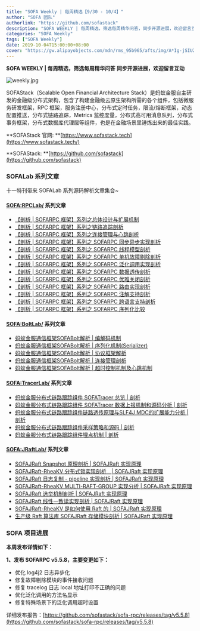 ```yaml
---
title: "SOFA Weekly | 每周精选【9/30 - 10/4】"
author: "SOFA 团队"
authorlink: "https://github.com/sofastack"
description: "SOFA WEEKLY | 每周精选，筛选每周精华问答，同步开源进展，欢迎留言互动。"
categories: "SOFA Weekly"
tags: ["SOFA Weekly"]
date: 2019-10-04T15:00:00+08:00
cover: "https://gw.alipayobjects.com/mdn/rms_95b965/afts/img/A*Ig-jSIUZWx0AAAAAAAAAAAAAARQnAQ"
---
```


**SOFA WEEKLY | 每周精选，筛选每周精华问答**
**同步开源进展，欢迎留言互动**

![weekly.jpg](https://gw.alipayobjects.com/mdn/rms_95b965/afts/img/A*ARgKS6SuU7YAAAAAAAAAAAAAARQnAQ)

SOFAStack（Scalable Open Financial Architecture Stack）是蚂蚁金服自主研发的金融级分布式架构，包含了构建金融级云原生架构所需的各个组件，包括微服务研发框架，RPC 框架，服务注册中心，分布式定时任务，限流/熔断框架，动态配置推送，分布式链路追踪，Metrics 监控度量，分布式高可用消息队列，分布式事务框架，分布式数据库代理层等组件，也是在金融场景里锤炼出来的最佳实践。

**SOFAStack 官网: **[https://www.sofastack.tech](https://www.sofastack.tech/)

**SOFAStack: **[https://github.com/sofastack](https://github.com/sofastack)

### SOFALab 系列文章

十一特刊带来 SOFALab 系列源码解析文章集合~

#### <SOFA:RPCLab/> 系列文章

- [【剖析 | SOFARPC 框架】系列之总体设计与扩展机制](https://www.sofastack.tech/blog/sofa-rpc-framework-overall-extension/)
- [【剖析 | SOFARPC 框架】系列之链路追踪剖析](https://www.sofastack.tech/blog/sofa-rpc-link-tracking/)
- [【剖析 | SOFARPC 框架】系列之连接管理与心跳剖析](https://www.sofastack.tech/blog/sofa-rpc-connection-management-heartbeat-analysis/)
- [【剖析 | SOFARPC 框架】系列之 SOFARPC 同步异步实现剖析](https://www.sofastack.tech/blog/sofa-rpc-synchronous-asynchronous-implementation/)
- [【剖析 | SOFARPC 框架】系列之 SOFARPC 线程模型剖析](https://www.sofastack.tech/blog/sofa-rpc-threading-model/)
- [【剖析 | SOFARPC 框架】系列之 SOFARPC 单机故障剔除剖析](https://www.sofastack.tech/blog/sofa-rpc-single-machine-fault-culling/)
- [【剖析 | SOFARPC 框架】系列之 SOFARPC 泛化调用实现剖析](https://www.sofastack.tech/blog/sofa-rpc-generalized-call-implementation/)
- [【剖析 | SOFARPC 框架】系列之 SOFARPC 数据透传剖析](https://www.sofastack.tech/blog/sofa-rpc-data-transmission/)
- [【剖析 | SOFARPC 框架】系列之 SOFARPC 优雅关闭剖析](https://www.sofastack.tech/blog/sofa-rpc-graceful-exit/)
- [【剖析 | SOFARPC 框架】系列之 SOFARPC 路由实现剖析](https://www.sofastack.tech/blog/sofa-rpc-routing-implementation/)
- [【剖析 | SOFARPC 框架】系列之 SOFARPC 注解支持剖析](https://www.sofastack.tech/blog/sofa-rpc-annotation-support/)
- [【剖析 | SOFARPC 框架】系列之 SOFARPC 跨语言支持剖析](https://www.sofastack.tech/blog/sofa-rpc-cross-language-support/)
- [【剖析 | SOFARPC 框架】系列之 SOFARPC 序列化比较](https://www.sofastack.tech/blog/sofa-rpc-serialization-comparison/)

#### <SOFA:BoltLab/> 系列文章

- [蚂蚁金服通信框架SOFABolt解析 | 编解码机制](https://www.sofastack.tech/blog/sofa-bolt-codec-deep-dive/)
- [蚂蚁金服通信框架SOFABolt解析 | 序列化机制(Serializer)](https://www.sofastack.tech/blog/sofa-bolt-serialization-deep-dive/)
- [蚂蚁金服通信框架SOFABolt解析 | 协议框架解析](https://www.sofastack.tech/blog/sofa-bolt-framework-deep-dive/)
- [蚂蚁金服通信框架SOFABolt解析 | 连接管理剖析](https://www.sofastack.tech/blog/sofa-blot-connection-management-deep-dive/)
- [蚂蚁金服通信框架SOFABolt解析 | 超时控制机制及心跳机制](https://www.sofastack.tech/blog/sofa-bolt-timeout-and-heart-beat-deep-dive/)

#### <SOFA:TracerLab/> 系列文章

- [蚂蚁金服分布式链路跟踪组件 SOFATracer 总览 | 剖析](https://www.sofastack.tech/blog/sofa-tracer-overview/)
- [蚂蚁金服分布式链路跟踪组件 SOFATracer 数据上报机制和源码分析 | 剖析](https://www.sofastack.tech/blog/sofa-tracer-response-mechanism/)
- [蚂蚁金服分布式链路跟踪组件链路透传原理与SLF4J MDC的扩展能力分析 | 剖析](https://www.sofastack.tech/blog/sofa-tracer-unvarnished-transmission-slf4j-mdc/)
- [蚂蚁金服分布式链路跟踪组件采样策略和源码 | 剖析](https://www.sofastack.tech/blog/sofa-tracer-sampling-tracking-deep-dive/)
- [蚂蚁金服分布式链路跟踪组件埋点机制 | 剖析](https://www.sofastack.tech/blog/sofa-tracer-event-tracing-deep-dive/)

#### <SOFA:JRaftLab/> 系列文章

- [SOFAJRaft Snapshot 原理剖析 | SOFAJRaft 实现原理](https://www.sofastack.tech/blog/sofa-jraft-snapshot-principle-analysis/)
- [SOFAJRaft-RheaKV 分布式锁实现剖析　| SOFAJRaft 实现原理](https://www.sofastack.tech/blog/sofa-jraft-rheakv-distributedlock/)
- [SOFAJRaft 日志复制 - pipeline 实现剖析 | SOFAJRaft 实现原理](https://www.sofastack.tech/blog/sofa-jraft-pipeline-principle/)
- [SOFAJRaft-RheaKV MULTI-RAFT-GROUP 实现分析 | SOFAJRaft 实现原理](https://www.sofastack.tech/blog/sofa-jraft-rheakv-multi-raft-group/)
- [SOFAJRaft 选举机制剖析 | SOFAJRaft 实现原理](https://www.sofastack.tech/blog/sofa-jraft-election-mechanism/)
- [SOFAJRaft 线性一致读实现剖析 | SOFAJRaft 实现原理](https://www.sofastack.tech/blog/sofa-jraft-linear-consistent-read-implementation/)
- [SOFAJRaft-RheaKV 是如何使用 Raft 的 | SOFAJRaft 实现原理](https://www.sofastack.tech/blog/sofa-jraft-rheakv/)
- [生产级 Raft 算法库 SOFAJRaft 存储模块剖析 | SOFAJRaft 实现原理](https://www.sofastack.tech/blog/sofa-jraft-algorithm-storage-module-deep-dive/)

### SOFA 项目进展

**本周发布详情如下：**

**1、发布 SOFARPC v5.5.8，主要变更如下：**

- 优化 log4j2 日志异步化
- 修复故障剔除模块的事件接收问题
- 修复 tracelog 日志 local 地址打印不正确的问题
- 优化泛化调用的方法名显示
- 修复特殊场景下的泛化调用超时设置

详细发布报告：[https://github.com/sofastack/sofa-rpc/releases/tag/v5.5.8](https://github.com/sofastack/sofa-rpc/releases/tag/v5.5.8)